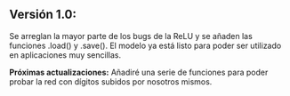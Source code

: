 ## Versión 1.0:
Se arreglan la mayor parte de los bugs de la ReLU y se añaden las funciones .load() y .save().
El modelo ya está listo para poder ser utilizado en aplicaciones muy sencillas.

**Próximas actualizaciones:** Añadiré una serie de funciones para poder probar la red con dígitos subidos por nosotros mismos.
